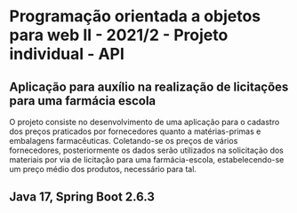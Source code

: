 # Programação orientada a objetos para web II - 2021/2 - Projeto individual - API

## Aplicação para auxílio na realização de licitações para uma farmácia escola

O projeto consiste no desenvolvimento de uma aplicação para o cadastro dos preços praticados por fornecedores quanto a matérias-primas e embalagens farmacêuticas.
Coletando-se os preços de vários fornecedores, posteriormente os dados serão utilizados na solicitação dos materiais por via de licitação para uma farmácia-escola, estabelecendo-se um preço médio dos produtos, necessário para tal.

## Java 17, Spring Boot 2.6.3